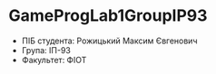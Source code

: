 # GameProgLab1GroupIP93

- ПІБ студента: Рожицький Максим Євгенович
- Група: ІП-93
- Факультет: ФІОТ
